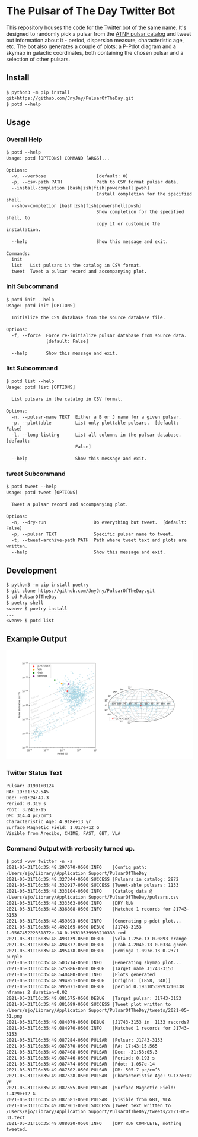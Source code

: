 # The Pulsar of The Day Twitter Bot

This repository houses the code for the [Twitter bot][0] of the same
name. It's designed to randomly pick a pulsar from the [ATNF pulsar
catalog][1] and tweet out information about it - period, dispersion
measure, characteristic age, etc. The bot also generates a couple of
plots: a P-Pdot diagram and a skymap in galactic coordinates, both
containing the chosen pulsar and a selection of other pulsars.


## Install

``` console
$ python3 -m pip install git+https://github.com/JnyJny/PulsarOfTheDay.git
$ potd --help
```

## Usage

### Overall Help
``` console
$ potd --help
Usage: potd [OPTIONS] COMMAND [ARGS]...

Options:
  -v, --verbose                   [default: 0]
  -p, --csv-path PATH             Path to CSV format pulsar data.
  --install-completion [bash|zsh|fish|powershell|pwsh]
                                  Install completion for the specified shell.
  --show-completion [bash|zsh|fish|powershell|pwsh]
                                  Show completion for the specified shell, to
                                  copy it or customize the installation.

  --help                          Show this message and exit.

Commands:
  init
  list   List pulsars in the catalog in CSV format.
  tweet  Tweet a pulsar record and accompanying plot.
```

### init Subcommand

```
$ potd init --help
Usage: potd init [OPTIONS]

  Initialize the CSV database from the source database file.

Options:
  -f, --force  Force re-initialize pulsar database from source data.
               [default: False]

  --help       Show this message and exit.
```

### list Subcommand
```
$ potd list --help
Usage: potd list [OPTIONS]

  List pulsars in the catalog in CSV format.

Options:
  -n, --pulsar-name TEXT  Either a B or J name for a given pulsar.
  -p, --plottable         List only plottable pulsars.  [default: False]
  -l, --long-listing      List all columns in the pulsar database.  [default:
                          False]

  --help                  Show this message and exit.
```

### tweet Subcommand
```
$ potd tweet --help
Usage: potd tweet [OPTIONS]

  Tweet a pulsar record and accompanying plot.

Options:
  -n, --dry-run                  Do everything but tweet.  [default: False]
  -p, --pulsar TEXT              Specific pulsar name to tweet.
  -t, --tweet-archive-path PATH  Path where tweet text and plots are written.
  --help                         Show this message and exit.
```

## Development

```console
$ python3 -m pip install poetry
$ git clone https://github.com/JnyJny/PulsarOfTheDay.git
$ cd PulsarOfTheDay
$ poetry shell
<venv> $ poetry install
...
<venv> $ potd list
```

## Example Output

![J1743-3153][PLOT]

### Twitter Status Text
```
Pulsar: J1901+0124
RA: 19:01:52.545
Dec: +01:24:49.3
Period: 0.319 s
Pdot: 3.241e-15
DM: 314.4 pc/cm^3
Characteristic Age: 4.918e+13 yr
Surface Magnetic Field: 1.017e+12 G
Visible from Arecibo, CHIME, FAST, GBT, VLA
```

### Command Output with verbosity turned up.
```console
$ potd -vvv twitter -n -a
2021-05-31T16:35:48.297670-0500|INFO    |Config path: /Users/ejo/Library/Application Support/PulsarOfTheDay
2021-05-31T16:35:48.327344-0500|SUCCESS |Pulsars in catalog: 2872
2021-05-31T16:35:48.332917-0500|SUCCESS |Tweet-able pulsars: 1133
2021-05-31T16:35:48.333104-0500|INFO    |Catalog data @ /Users/ejo/Library/Application Support/PulsarOfTheDay/pulsars.csv
2021-05-31T16:35:48.333363-0500|INFO    |DRY RUN
2021-05-31T16:35:48.336808-0500|INFO    |Matched 1 records for J1743-3153
2021-05-31T16:35:48.459893-0500|INFO    |Generating p-pdot plot...
2021-05-31T16:35:48.492165-0500|DEBUG   |J1743-3153 1.056745222351872e-14 0.19310539993210338 red
2021-05-31T16:35:48.493139-0500|DEBUG   |Vela 1.25e-13 0.0893 orange
2021-05-31T16:35:48.494377-0500|DEBUG   |Crab 4.204e-13 0.0334 green
2021-05-31T16:35:48.495478-0500|DEBUG   |Geminga 1.097e-13 0.2371 purple
2021-05-31T16:35:48.503714-0500|INFO    |Generating skymap plot...
2021-05-31T16:35:48.525886-0500|DEBUG   |Target name J1743-3153
2021-05-31T16:35:48.540480-0500|INFO    |Plots generated
2021-05-31T16:35:48.994951-0500|DEBUG   |Origins: [(858, 348)]
2021-05-31T16:35:48.995071-0500|DEBUG   |period 0.19310539993210338 nframes 2 duration=0.02
2021-05-31T16:35:49.081575-0500|DEBUG   |Target pulsar: J1743-3153
2021-05-31T16:35:49.081699-0500|SUCCESS |Tweet plot written to /Users/ejo/Library/Application Support/PulsarOfTheDay/tweets/2021-05-31.png
2021-05-31T16:35:49.084079-0500|DEBUG   |J1743-3153 in  1133 records?
2021-05-31T16:35:49.084970-0500|INFO    |Matched 1 records for J1743-3153
2021-05-31T16:35:49.087284-0500|PULSAR  |Pulsar: J1743-3153
2021-05-31T16:35:49.087370-0500|PULSAR  |RA: 17:43:15.565
2021-05-31T16:35:49.087408-0500|PULSAR  |Dec: -31:53:05.3
2021-05-31T16:35:49.087446-0500|PULSAR  |Period: 0.193 s
2021-05-31T16:35:49.087474-0500|PULSAR  |Pdot: 1.057e-14
2021-05-31T16:35:49.087502-0500|PULSAR  |DM: 505.7 pc/cm^3
2021-05-31T16:35:49.087528-0500|PULSAR  |Characteristic Age: 9.137e+12 yr
2021-05-31T16:35:49.087555-0500|PULSAR  |Surface Magnetic Field: 1.429e+12 G
2021-05-31T16:35:49.087581-0500|PULSAR  |Visible from GBT, VLA
2021-05-31T16:35:49.087961-0500|SUCCESS |Tweet text written to /Users/ejo/Library/Application Support/PulsarOfTheDay/tweets/2021-05-31.text
2021-05-31T16:35:49.088020-0500|INFO    |DRY RUN COMPLETE, nothing tweeted.
```


[0]: https://twitter.com/PulsarOfTheDay
[1]: https://www.atnf.csiro.au/research/pulsar/psrcat/
[PLOT]: https://github.com/JnyJny/PulsarOfTheDay/blob/master/example/example.png
